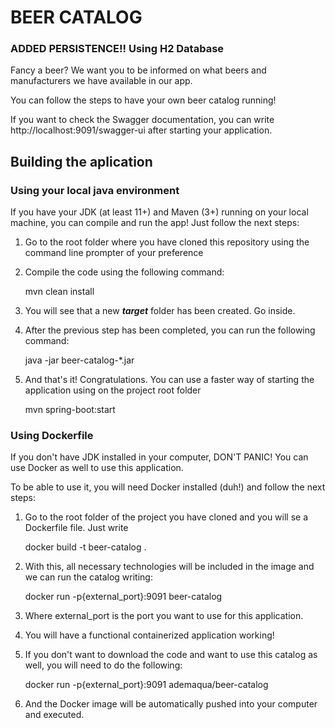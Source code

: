 # BEER CATALOG
### ADDED PERSISTENCE!! Using H2 Database
Fancy a beer? We want you to be informed on what beers and manufacturers we have available in our app.

You can follow the steps to have your own beer catalog running!

If you want to check the Swagger documentation, you can write http://localhost:9091/swagger-ui after starting your application.

## Building the aplication
### Using your local java environment
If you have your JDK (at least 11+) and Maven (3+) running on your local machine, you can compile and run the app!
Just follow the next steps:

1. Go to the root folder where you have cloned this repository using the command line prompter of your preference
2. Compile the code using the following command:


    mvn clean install


3. You will see that a new **_target_** folder has been created. Go inside. 
4. After the previous step has been completed, you can run the following command:


    java -jar beer-catalog-*.jar


5. And that's it! Congratulations. You can use a faster way of starting the application using on the project root folder
    
    
    mvn spring-boot:start


### Using Dockerfile
If you don't have JDK installed in your computer, DON'T PANIC! You can use Docker as well to use this application.

To be able to use it, you will need Docker installed (duh!) and follow the next steps:

1. Go to the root folder of the project you have cloned and you will se a Dockerfile file. Just write


    docker build -t beer-catalog .


2. With this, all necessary technologies will be included in the image and we can run the catalog writing:


    docker run -p{external_port}:9091 beer-catalog


3. Where external_port is the port you want to use for this application.
4. You will have a functional containerized application working!
5. If you don't want to download the code and want to use this catalog as well, you will need to do the following:


    docker run -p{external_port}:9091 ademaqua/beer-catalog

6. And the Docker image will be automatically pushed into your computer and executed.